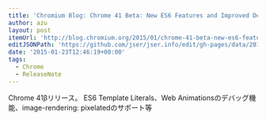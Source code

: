 ```yaml
---
title: 'Chromium Blog: Chrome 41 Beta: New ES6 Features and Improved DevTools for Service Workers and Web Animations'
author: azu
layout: post
itemUrl: 'http://blog.chromium.org/2015/01/chrome-41-beta-new-es6-features-and.html'
editJSONPath: 'https://github.com/jser/jser.info/edit/gh-pages/data/2015/01/index.json'
date: '2015-01-23T12:46:19+00:00'
tags:
  - Chrome
  - ReleaseNote
---
```

Chrome 41βリリース。
ES6 Template Literals、Web Animationsのデバッグ機能、image-rendering: pixelatedのサポート等
